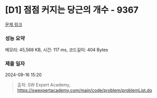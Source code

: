 # [D1] 점점 커지는 당근의 개수 - 9367 

[문제 링크](https://swexpertacademy.com/main/code/problem/problemDetail.do?contestProbId=AW_nY2m6OLADFARY) 

### 성능 요약

메모리: 45,568 KB, 시간: 117 ms, 코드길이: 404 Bytes

### 제출 일자

2024-09-16 15:20



> 출처: SW Expert Academy, https://swexpertacademy.com/main/code/problem/problemList.do